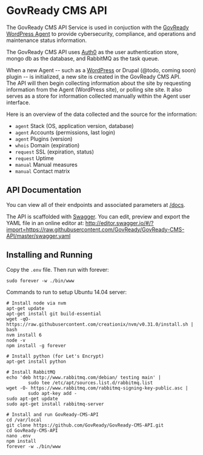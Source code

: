 # GovReady CMS API
The GovReady CMS API Service is used in conjuction with the [GovReady WordPress Agent](https://github.com/GovReady/GovReady-WordPress-Agent) to provide cybersecurity, compliance, and 
operations and maintenance status information. 

The GovReady CMS API uses [Auth0](http://auth0.com) as the user authentication store, mongo db as the 
database, and RabbitMQ as the task queue.

When a new Agent -- such as a [WordPress](https://github.com/GovReady/GovReady-WordPress-Agent/issues/13)
 or Drupal (@todo, coming soon) plugin -- is initialized, a new site is created in the GovReady CMS API.  
The API will then begin collecting information about the site by requesting information 
from the Agent (WordPress site), or polling site site.  It also serves as a store for 
information collected manually within the Agent user interface.

Here is an overview of the data collected and the source for the information:
* `agent` Stack (OS, application version, database)
* `agent` Accounts (permissions, last login)
* `agent` Plugins (version)
* `whois` Domain (expiration)
* `request` SSL (expiration, status)
* `request` Uptime
* `manual` Manual measures
* `manual` Contact matrix


## API Documentation
You can view all of their endpoints and associated parameters at [/docs](http://plugin.govready.com/docs).

The API is scaffolded with [Swagger](http://swagger.io). You can edit, preview and export the YAML file in an online editor at:
http://editor.swagger.io/#/?import=https://raw.githubusercontent.com/GovReady/GovReady-CMS-API/master/swagger.yaml


## Installing and Running

Copy the `.env` file.  Then run with forever:
```
sudo forever -w ./bin/www 
```

Commands to run to setup Ubuntu 14.04 server:
```
# Install node via nvm
apt-get update
apt-get install git build-essential
wget -qO- https://raw.githubusercontent.com/creationix/nvm/v0.31.0/install.sh | bash
nvm install 6
node -v
npm install -g forever

# Install python (for Let's Encrypt)
apt-get install python

# Install RabbitMQ
echo 'deb http://www.rabbitmq.com/debian/ testing main' |
        sudo tee /etc/apt/sources.list.d/rabbitmq.list
wget -O- https://www.rabbitmq.com/rabbitmq-signing-key-public.asc |
        sudo apt-key add -
sudo apt-get update
sudo apt-get install rabbitmq-server    

# Install and run GovReady-CMS-API
cd /var/local
git clone https://github.com/GovReady/GovReady-CMS-API.git
cd GovReady-CMS-API
nano .env
npm install
forever -w ./bin/www 
```
